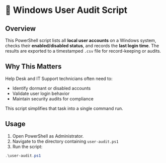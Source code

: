 # 🧾 Windows User Audit Script

## Overview
This PowerShell script lists all **local user accounts** on a Windows system, checks their **enabled/disabled status**, and records the **last login time**. The results are exported to a timestamped `.csv` file for record-keeping or audits.

## Why This Matters
Help Desk and IT Support technicians often need to:
- Identify dormant or disabled accounts
- Validate user login behavior
- Maintain security audits for compliance

This script simplifies that task into a single command run.

## Usage

1. Open PowerShell as Administrator.
2. Navigate to the directory containing `user-audit.ps1`
3. Run the script:

```powershell
.\user-audit.ps1
